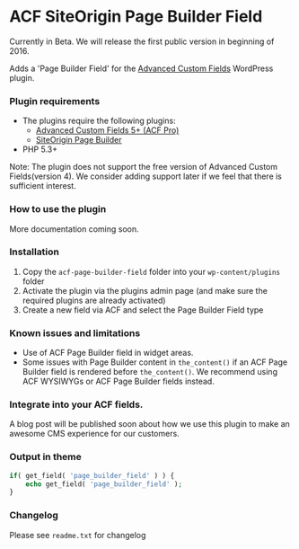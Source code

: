 
# ACF SiteOrigin Page Builder Field

Currently in Beta. We will release the first public version in beginning of 2016.

Adds a 'Page Builder Field' for the [Advanced Custom Fields](http://wordpress.org/extend/plugins/advanced-custom-fields/) WordPress plugin.

### Plugin requirements

 - The plugins require the following plugins: 
    - [Advanced Custom Fields 5+ (ACF Pro)](http://www.advancedcustomfields.com/)
    - [SiteOrigin Page Builder](https://sv.wordpress.org/plugins/siteorigin-panels/)
 - PHP 5.3+
 
Note: The plugin does not support the free version of Advanced Custom Fields(version 4). We consider adding support later if we feel that there is sufficient interest.

### How to use the plugin

More documentation coming soon.

### Installation

1. Copy the `acf-page-builder-field` folder into your `wp-content/plugins` folder
2. Activate the plugin via the plugins admin page (and make sure the required plugins are already activated)
3. Create a new field via ACF and select the Page Builder Field type


### Known issues and limitations

 - Use of ACF Page Builder field in widget areas.
 - Some issues with Page Builder content in `the_content()` if an ACF Page Builder field is rendered before `the_content()`. We recommend using ACF WYSIWYGs or ACF Page Builder fields instead. 


### Integrate into your ACF fields.

A blog post will be published soon about how we use this plugin to make an awesome CMS experience for our customers. 


### Output in theme

```php
if( get_field( 'page_builder_field' ) ) {
    echo get_field( 'page_builder_field' );
}
```


### Changelog
Please see `readme.txt` for changelog
